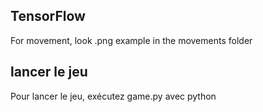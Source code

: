 ## TensorFlow

For movement, look .png example in the movements folder

## lancer le jeu

Pour lancer le jeu, exécutez game.py avec python
